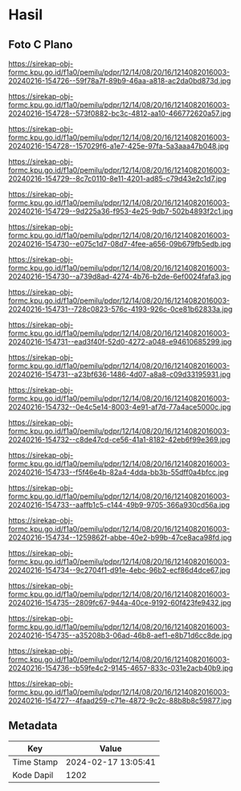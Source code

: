 # Hasil

## Foto C Plano

https://sirekap-obj-formc.kpu.go.id/f1a0/pemilu/pdpr/12/14/08/20/16/1214082016003-20240216-154726--59f78a7f-89b9-46aa-a818-ac2da0bd873d.jpg

https://sirekap-obj-formc.kpu.go.id/f1a0/pemilu/pdpr/12/14/08/20/16/1214082016003-20240216-154728--573f0882-bc3c-4812-aa10-466772620a57.jpg

https://sirekap-obj-formc.kpu.go.id/f1a0/pemilu/pdpr/12/14/08/20/16/1214082016003-20240216-154728--157029f6-a1e7-425e-97fa-5a3aaa47b048.jpg

https://sirekap-obj-formc.kpu.go.id/f1a0/pemilu/pdpr/12/14/08/20/16/1214082016003-20240216-154729--8c7c0110-8e11-4201-ad85-c79d43e2c1d7.jpg

https://sirekap-obj-formc.kpu.go.id/f1a0/pemilu/pdpr/12/14/08/20/16/1214082016003-20240216-154729--9d225a36-f953-4e25-9db7-502b4893f2c1.jpg

https://sirekap-obj-formc.kpu.go.id/f1a0/pemilu/pdpr/12/14/08/20/16/1214082016003-20240216-154730--e075c1d7-08d7-4fee-a656-09b679fb5edb.jpg

https://sirekap-obj-formc.kpu.go.id/f1a0/pemilu/pdpr/12/14/08/20/16/1214082016003-20240216-154730--a739d8ad-4274-4b76-b2de-6ef0024fafa3.jpg

https://sirekap-obj-formc.kpu.go.id/f1a0/pemilu/pdpr/12/14/08/20/16/1214082016003-20240216-154731--728c0823-576c-4193-926c-0ce81b62833a.jpg

https://sirekap-obj-formc.kpu.go.id/f1a0/pemilu/pdpr/12/14/08/20/16/1214082016003-20240216-154731--ead3f40f-52d0-4272-a048-e94610685299.jpg

https://sirekap-obj-formc.kpu.go.id/f1a0/pemilu/pdpr/12/14/08/20/16/1214082016003-20240216-154731--a23bf636-1486-4d07-a8a8-c09d33195931.jpg

https://sirekap-obj-formc.kpu.go.id/f1a0/pemilu/pdpr/12/14/08/20/16/1214082016003-20240216-154732--0e4c5e14-8003-4e91-af7d-77a4ace5000c.jpg

https://sirekap-obj-formc.kpu.go.id/f1a0/pemilu/pdpr/12/14/08/20/16/1214082016003-20240216-154732--c8de47cd-ce56-41a1-8182-42eb6f99e369.jpg

https://sirekap-obj-formc.kpu.go.id/f1a0/pemilu/pdpr/12/14/08/20/16/1214082016003-20240216-154733--f5f46e4b-82a4-4dda-bb3b-55dff0a4bfcc.jpg

https://sirekap-obj-formc.kpu.go.id/f1a0/pemilu/pdpr/12/14/08/20/16/1214082016003-20240216-154733--aaffb1c5-c144-49b9-9705-366a930cd56a.jpg

https://sirekap-obj-formc.kpu.go.id/f1a0/pemilu/pdpr/12/14/08/20/16/1214082016003-20240216-154734--1259862f-abbe-40e2-b99b-47ce8aca98fd.jpg

https://sirekap-obj-formc.kpu.go.id/f1a0/pemilu/pdpr/12/14/08/20/16/1214082016003-20240216-154734--9c2704f1-d91e-4ebc-96b2-ecf86d4dce67.jpg

https://sirekap-obj-formc.kpu.go.id/f1a0/pemilu/pdpr/12/14/08/20/16/1214082016003-20240216-154735--2809fc67-944a-40ce-9192-60f423fe9432.jpg

https://sirekap-obj-formc.kpu.go.id/f1a0/pemilu/pdpr/12/14/08/20/16/1214082016003-20240216-154735--a35208b3-06ad-46b8-aef1-e8b71d6cc8de.jpg

https://sirekap-obj-formc.kpu.go.id/f1a0/pemilu/pdpr/12/14/08/20/16/1214082016003-20240216-154736--b59fe4c2-9145-4657-833c-031e2acb40b9.jpg

https://sirekap-obj-formc.kpu.go.id/f1a0/pemilu/pdpr/12/14/08/20/16/1214082016003-20240216-154727--4faad259-c71e-4872-9c2c-88b8b8c59877.jpg


## Metadata

| Key        | Value               |
| ---------- | ------------------- |
| Time Stamp | 2024-02-17 13:05:41 |
| Kode Dapil | 1202                |




